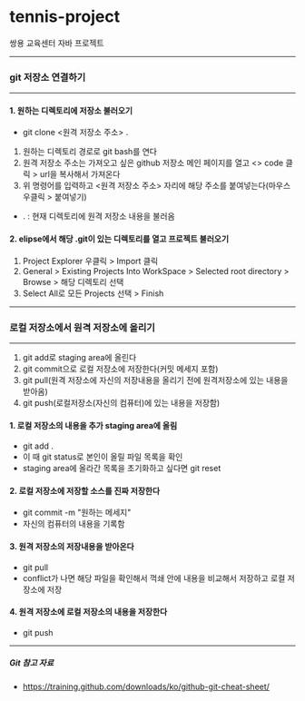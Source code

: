 # tennis-project
쌍용 교육센터 자바 프로젝트 

---

### git 저장소 연결하기

---

#### 1. 원하는 디렉토리에 저장소 불러오기
- git clone <원격 저장소 주소> .
1. 원하는 디렉토리 경로로 git bash를 연다
2. 원격 저장소 주소는 가져오고 싶은 github 저장소 메인 페이지를 열고 <> code 클릭 > url을 복사해서 가져온다
3. 위 명령어를 입력하고 <원격 저장소 주소> 자리에 해당 주소를 붙여넣는다(마우스 우클릭 > 붙여넣기)
- . : 현재 디렉토리에 원격 저장소 내용을 불러옴

#### 2. elipse에서 해당 .git이 있는 디렉토리를 열고 프로젝트 불러오기
1. Project Explorer 우클릭 > Import 클릭
2. General > Existing Projects Into WorkSpace > Selected root directory > Browse > 해당 디렉토리 선택
3. Select All로 모든 Projects 선택 > Finish

---

### 로컬 저장소에서 원격 저장소에 올리기

---

1. git add로 staging area에 올린다
2. git commit으로 로컬 저장소에 저장한다(커밋 메세지 포함)
3. git pull(원격 저장소에 자신의 저장내용을 올리기 전에 원격저장소에 있는 내용을 받아옴)
4. git push(로컬저장소(자신의 컴퓨터)에 있는 내용을 저장함)


#### 1. 로컬  저장소의 내용을 추가 staging area에 올림
- git add .
- 이 때 git status로 본인이 올릴 파일 목록을 확인
- staging area에 올라간 목록을 초기화하고 싶다면 git reset


#### 2. 로컬 저장소에 저장할 소스를 진짜 저장한다
- git commit -m "원하는 메세지"
- 자신의 컴퓨터의 내용을 기록함


#### 3. 원격 저장소의 저장내용을 받아온다
- git pull
- conflict가 나면 해당 파일을 확인해서 꺽쇄 안에 내용을 비교해서 저장하고 로컬 저장소에 저장


#### 4. 원격 저장소에 로컬 저장소의 내용을 저장한다
- git push

---

##### Git 참고 자료
- https://training.github.com/downloads/ko/github-git-cheat-sheet/

